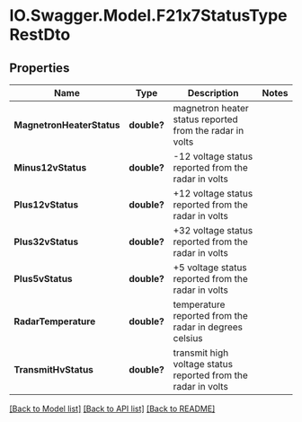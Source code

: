 # IO.Swagger.Model.F21x7StatusTypeRestDto
## Properties

Name | Type | Description | Notes
------------ | ------------- | ------------- | -------------
**MagnetronHeaterStatus** | **double?** | magnetron heater status reported from the radar in volts | 
**Minus12vStatus** | **double?** | -12 voltage status reported from the radar in volts | 
**Plus12vStatus** | **double?** | +12 voltage status reported from the radar in volts | 
**Plus32vStatus** | **double?** | +32 voltage status reported from the radar in volts | 
**Plus5vStatus** | **double?** | +5 voltage status reported from the radar in volts | 
**RadarTemperature** | **double?** | temperature reported from the radar in degrees celsius | 
**TransmitHvStatus** | **double?** | transmit high voltage status reported from the radar in volts | 

[[Back to Model list]](../README.md#documentation-for-models) [[Back to API list]](../README.md#documentation-for-api-endpoints) [[Back to README]](../README.md)

